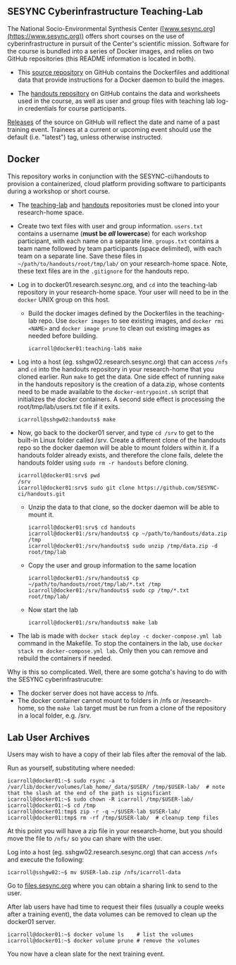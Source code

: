 ## SESYNC Cyberinfrastructure Teaching-Lab

The National Socio-Environmental Synthesis Center ([www.sesync.org](https://www.sesync.org)) offers short courses on the use of cyberinfrastructure in pursuit of the Center's scientific mission. Software for the course is bundled into a series of Docker images, and relies on two GitHub repositories (this README information is located in both).

- This [source repository] on GitHub contains the Dockerfiles and additional data that provide instructions for a Docker daemon to build the images.

- The [handouts repository] on GitHub contains the data and worksheets used in the course, as well as user and group files with teaching lab log-in credentials for course participants.

[Releases] of the source on GitHub will reflect the date and name of a past training event. Trainees at a current or upcoming event should use the default (i.e. "latest") tag, unless otherwise instructed.

## Docker

This repository works in conjunction with the SESYNC-ci/handouts to provision a containerized, cloud platform providing software to participants during a workshop or short course.

- The [teaching-lab](https://github.com/sesync-ci/teaching-lab) and [handouts](https://github.com/SESYNC-ci/handouts.git) repositories must be cloned into your research-home space. 

- Create two text files with user and group information.  `users.txt` contains a username (**must be _all_ lowercase**) for each workshop participant, with each name on a separate line.  `groups.txt` contains a team name followed by team participants (space delimited), with each team on a separate line.  Save these files in `~/path/to/handouts/root/tmp/lab/` on your research-home space.  Note, these text files are in the `.gitignore` for the handouts repo. 

- Log in to docker01.research.sesync.org, and `cd` into the teaching-lab repository in your research-home space.  Your user will need to be in the `docker` UNIX group on this host.

  - Build the docker images defined by the Dockerfiles in the teaching-lab repo. Use `docker images` to see existing images, and `docker rmi <NAME>` and `docker image prune` to clean out existing images as needed before building.
    ```
    icarroll@docker01:teaching-lab$ make 
    ```

- Log into a host (eg. sshgw02.research.sesync.org) that can access `/nfs` and `cd` into the handouts repository in your research-home that you cloned earlier.  Run `make` to get the data. One side effect of running `make` in the handouts repository is the creation of a data.zip, whose contents need to be made available to the `docker-entrypoint.sh` script that initializes the docker containers. A second side effect is processing the root/tmp/lab/users.txt file if it exits.
    ```
    icarroll@sshgw02:handouts$ make
    ```

- Now, go back to the docker01 server, and type `cd /srv` to get to the built-in Linux folder called /srv.  Create a different clone of the handouts repo so the docker daemon will be able to mount folders within it.
If a handouts folder already exists, and therefore the clone fails, delete the handouts folder using 
`sudo rm -r handouts` before cloning.    
    ```
    icarroll@docker01:srv$ pwd
    /srv
    icarroll@docker01:srv$ sudo git clone https://github.com/SESYNC-ci/handouts.git
    ```

  - Unzip the data to that clone, so the docker daemon will be able to mount it.
    ```
    icarroll@docker01:srv$ cd handouts
    icarroll@docker01:/srv/handouts$ cp ~/path/to/handouts/data.zip /tmp
    icarroll@docker01:/srv/handouts$ sudo unzip /tmp/data.zip -d root/tmp/lab
    ```

  - Copy the user and group information to the same location
    ```
    icarroll@docker01:/srv/handouts$ cp ~/path/to/handouts/root/tmp/lab/*.txt /tmp
    icarroll@docker01:/srv/handouts$ sudo cp /tmp/*.txt root/tmp/lab/
    ```

  - Now start the lab
    ```
    icarroll@docker01:/srv/handouts$ make lab
    ```

- The lab is made with `docker stack deploy -c docker-compose.yml lab` command in the Makefile.  To stop the containers in the lab, use `docker stack rm docker-compose.yml lab`.  Only then you can remove and rebuild the containers if needed. 


Why is this so complicated. Well, there are some gotcha's having to do with the SESYNC cyberinfrastrucutre:
- The docker server does not have access to /nfs.
- The docker container cannot mount to folders in  /nfs or /research-home, so the `make lab` target must be run from a clone of the repository in a local folder, e.g. /srv.

## Lab User Archives
Users may wish to have a copy of their lab files after the removal of the lab.

Run as yourself, substituting where needed:
```
icarroll@docker01:~$ sudo rsync -a /var/lib/docker/volumes/lab_home/_data/$USER/ /tmp/$USER-lab/  # note that the slash at the end of the path is significant
icarroll@docker01:~$ sudo chown -R icarroll /tmp/$USER-lab/
icarroll@docker01:~$ cd /tmp
icarroll@docker01:tmp$ zip -r -q ~/$USER-lab $USER-lab/
icarroll@docker01:tmp$ rm -rf /tmp/$USER-lab/  # cleanup temp files
```

At this point you will have a zip file in your research-home, but you should move the file to `/nfs/` so you can share with the user.    

Log into a host (eg. sshgw02.research.sesync.org) that can access `/nfs` and execute the following: 
```
icarroll@sshgw02:~$ mv $USER-lab.zip /nfs/icarroll-data
```

Go to [files.sesync.org](files.sesync.org) where you can obtain a sharing link to send to the user.    

After lab users have had time to request their files (usually a couple weeks after a training event), the data volumes can be removed to clean up the docker01 server.  
```
icarroll@docker01:~$ docker volume ls    # list the volumes
icarroll@docker01:~$ docker volume prune # remove the volumes
```

You now have a clean slate for the next training event.

[source repository]: https://github.com/SESYNC-ci/teaching-lab/
[handouts repository]: https://github.com/SESYNC-ci/handouts/
[Releases]: https://github.com/SESYNC-ci/teaching-lab/releases
[tags]: https://hub.docker.com/r/sesync/teaching-lab/tags/
